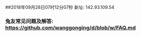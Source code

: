 ##2018年09月28日07时12分07秒 新址: 142.93.109.54
### 兔友常见问题及解答: https://github.com/wanggonging/d/blob/w/FAQ.md

